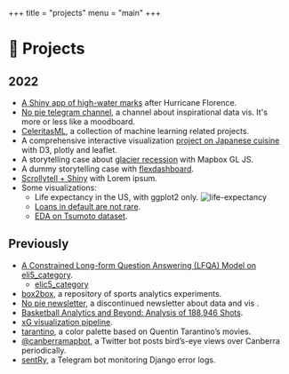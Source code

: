 +++
title = "projects"
menu = "main"
+++

# 🚀 Projects

<!-- ## Ongoing -->

## 2022

- [A Shiny app of high-water marks](https://github.com/rexarski/high-water-mark-shiny) after Hurricane Florence.
- [No pie telegram channel](https://t.me/itsnopie), a channel about inspirational data vis. It's more or less like a moodboard.
- [CeleritasML](https://celeritasml.netlify.app/), a collection of machine learning related projects.
- A comprehensive interactive visualization [project on Japanese cuisine](https://celeritasml.github.io/project-japanese-cuisine/) with D3, plotly and leaflet.
- A storytelling case about [glacier recession](https://celeritasml.github.io/mapbox-glacier/) with Mapbox GL JS.
- A dummy storytelling case with [flexdashboard](https://celeritasml.github.io/storytelling-admission/).
- [Scrollytell + Shiny](https://rexarski.shinyapps.io/shiny-scrollytell/) with Lorem ipsum.
- Some visualizations:
    - Life expectancy in the US, with ggplot2 only. ![life-expectancy](/images/projects/life-expectancy.png)
    - [Loans in default are not rare](/images/projects/loan-default.png).
    - [EDA on Tsumoto dataset](/images/projects/tsumoto.jpg).

## Previously

- [A Constrained Long-form Question Answering (LFQA) Model on eli5_category](https://celeritasml.netlify.app/posts/2021-12-01-eli5c/).
    - [elic5_category](https://huggingface.co/datasets/eli5_category)
- [box2box](https://github.com/rexarski/box2box), a repository of sports analytics experiments.
- [No pie newsletter](https://github.com/rexarski/2nd-blog/tree/main/content/nopie), a discontinued newsletter about data and vis .
- [Basketball Analytics and Beyond: Analysis of 188,946 Shots](https://rexarski.github.io/bba/).
- [xG visualization pipeline](https://twitter.com/rexarski/status/1377860255271428097?s=20).
- [tarantino](https://github.com/rexarski/tarantino), a color palette based on Quentin Tarantino’s movies.
- [@canberramapbot](https://twitter.com/canberramapbot), a Twitter bot posts bird’s-eye views over Canberra periodically.
- [sentRy](https://github.com/rexarski/sentRy), a Telegram bot monitoring Django error logs.